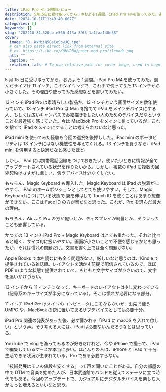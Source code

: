 ```yaml
---
title: iPad Pro M4 1週間レビュー
description: 5月15日に受け取ってから、おおよそ1週間。iPad Pro M4を使ってみた。選んだサイズは11インチ。このタイミングで、これまで使ってきた13インチから小さくした。その理由や使ってみた感想などを書いてみたい。
date: "2024-10-17T11:49:40.607Z"
categories: []
keywords: []
slug: "202410-81c520cb-e566-4f3a-8973-1a1faa140e38"
cover:
  image: "0__WxMqjQ58aLeSowJQ.jpg"
  # can also paste direct link from external site
  # ex. https://i.ibb.co/K0HVPBd/paper-mod-profilemode.png
  alt: ""
  caption: ""
  relative: false # To use relative path for cover image, used in hugo Page-bundles
---
```


5 月 15 日に受け取ってから、おおよそ 1 週間。iPad Pro M4 を使ってみた。選んだサイズは 11 インチ。このタイミングで、これまで使ってきた 13 インチから小さくした。その理由や使ってみた感想などを書いてみたい。

13 インチ iPad Pro は素晴らしい製品だ。13 インチという画面サイズを数年使っていて、13 インチ iPad Pro は Mac を捨てて iPad をメインデバイスにする人、もしくは広いキャンパスでお絵描きをしたい人のためのデバイスだなということを最近強く感じていた。今は MacBook Pro をメインに使っているが、これを捨てて iPad をメインにすることは考えられないなと思った。

iPad mini を使ってみた経験も今回の選択を後押しした。iPad mini のポータビリティは 13 インチにはない機敏性を与えてくれる。13 インチを買うなら、iPad mini を併用すると快適だなと感じたほど。

しかし、iPad には携帯電話回線をつけておきたい。使いたいときに情報が全てアップデートされている状況を作りたいから。しかし、複数の iPad に複数の回線契約はさすがに厳しい。使うデバイスは少なくしたい。

もちろん、Magic Keyboard も導入した。Magic Keyboard は iPad の脱着がしやすく、iPad のホームポジションとしてとても使いやすい。そして、Magic Keyboard につけている状態で 腕を伸ばして Touch ID を使うことはあまり想像ができない。ここは Face ID の方が楽だなと思った。これが、Pro を選んだ最大の理由。

もちろん、Air より Pro の方が軽いとか、ディスプレイが綺麗とか、そういったことも影響している。

かつての 13 インチ iPad Pro + Magic Keyboard はとても重かった。それと比べると軽く、サイズ的に扱いやすい。画面が小さいことで不便を感じるかとも思ったが、それは慣れの問題だけ。文書を書く上では全く問題がない。

Apple Books で本を読むにも全く問題がない。厳しいなと思うのは、Kindle で提供されている雑誌類。レイアウトを活かす前提で配信されているので、ほぼ PDF のような状態で提供されていて、もともと文字サイズが小さいので、文字を追いかけづらい。

13 インチから 11 インチになって、キーボードのレイアウトは少し変わっている（記号系のキーサイズが半分になっている）。そこは慣れが必要になる部分。

11 インチ iPad Pro はメインのコンピュータにこそならないが、出先で使う UMPC や、MacBook の傍に置いてあるサブデバイスとしては必要十分。

iPad Pro 関連の発表があった後、必ず聞かれる「iPad に macOS を入れて欲しい」という声。そう考える人には、iPad は必要ないんだろうなとは思っている。

YouTube で vlog を漁ってみるのが好きだけれど、今や iPhone で撮って、iPad で編集しているケースが本当に多い。ほとんどの人は、iPhone と iPad で十分生活できる状況が生まれている。Pro である必要すらない。

「技術発展はモノの値段を安くする」って声を聞いたことがある。自分の部屋の中で DTM で音楽を始めた人が、日本武道館でバンドを従えてステージに立つ時代でもある。今回のアップデートで、カジュアルにデジタルデバイスを楽しむ人がもっと増えるといいなと思う。

